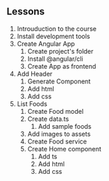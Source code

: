 ## Lessons
1. Introuduction to the course 
2. Install development tools
3. Create Angular App
    1. Create project's folder
    2. Install @angular/cli
    3. Create App as frontend
4. Add Header 
    1. Generate Component
    2. Add html
    3. Add css
5. List Foods
    1. Create Food model
    2. Create data.ts
        1. Add sample foods
    3. Add images to assets
    4. Create Food service
    5. Create Home component
        1. Add ts
        2. Add html
        3. Add css